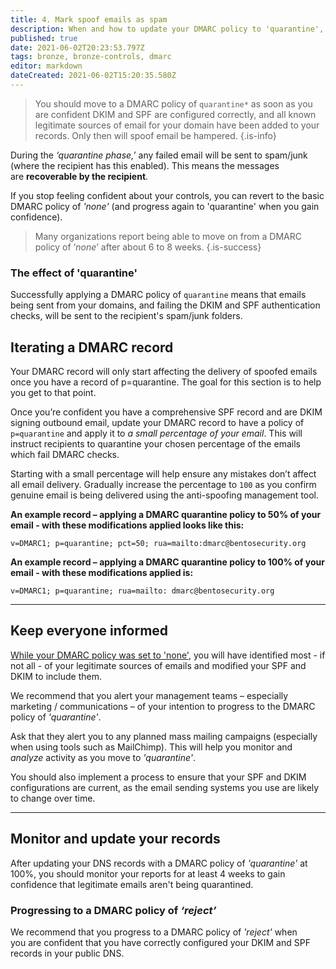 ```yaml
---
title: 4. Mark spoof emails as spam
description: When and how to update your DMARC policy to 'quarantine', and recommendations for keeping everyone in your organization informed of this change
published: true
date: 2021-06-02T20:23:53.797Z
tags: bronze, bronze-controls, dmarc
editor: markdown
dateCreated: 2021-06-02T15:20:35.580Z
---
```


> You should move to a DMARC policy of `quarantine*` as soon as you are confident DKIM and SPF are configured correctly, and all known legitimate sources of email for your domain have been added to your records. Only then will spoof email be hampered.
{.is-info}


During the *‘quarantine phase,’* any failed email will be sent to spam/junk (where the recipient has this enabled). This means the messages are **recoverable by the recipient**.

If you stop feeling confident about your controls, you can revert to the basic DMARC policy of *'none'* (and progress again to 'quarantine' when you gain confidence).

> Many organizations report being able to move on from a DMARC policy of ‘*none*’ after about 6 to 8 weeks.
{.is-success}


### **The effect of 'quarantine'**

Successfully applying a DMARC policy of `quarantine` means that emails being sent from your domains, and failing the DKIM and SPF authentication checks, will be sent to the recipient's spam/junk folders.


## Iterating a DMARC record

Your DMARC record will only start affecting the delivery of spoofed emails once you have a record of p=quarantine. The goal for this section is to help you get to that point.

Once you’re confident you have a comprehensive SPF record and are DKIM signing outbound email, update your DMARC record to have a policy of `p=quarantine` and apply it to *a small percentage of your email*. This will instruct recipients to quarantine your chosen percentage of the emails which fail DMARC checks. 

Starting with a small percentage will help ensure any mistakes don’t affect all email delivery. Gradually increase the percentage to `100` as you confirm genuine email is being delivered using the anti-spoofing management tool.

**An example record – applying a DMARC quarantine policy to 50% of your email - with these modifications applied looks like this:**

```
v=DMARC1; p=quarantine; pct=50; rua=mailto:dmarc@bentosecurity.org
```

**An example record – applying a DMARC quarantine policy to 100% of your email - with these modifications applied is:**

```
v=DMARC1; p=quarantine; rua=mailto: dmarc@bentosecurity.org
```

---

## Keep everyone informed

[While your DMARC policy was set to 'none'](/collection/email-security-and-anti-spoofing/implement-a-dmarc-policy-of-none), you will have identified most - if not all - of your legitimate sources of emails and modified your SPF and DKIM to include them.

We recommend that you alert your management teams – especially marketing / communications – of your intention to progress to the DMARC policy of *'quarantine'*. 

Ask that they alert you to any planned mass mailing campaigns (especially when using tools such as MailChimp). This will help you monitor and *analyze* activity as you move to *'quarantine'*.

You should also implement a process to ensure that your SPF and DKIM configurations are current, as the email sending systems you use are likely to change over time.

---

## Monitor and update your records

After updating your DNS records with a DMARC policy of *'quarantine'* at 100%, you should monitor your reports for at least 4 weeks to gain confidence that legitimate emails aren't being quarantined.

### **Progressing to a DMARC policy of** ***‘reject’***

We recommend that you progress to a DMARC policy of *'reject'* when you are confident that you have correctly configured your DKIM and SPF records in your public DNS.